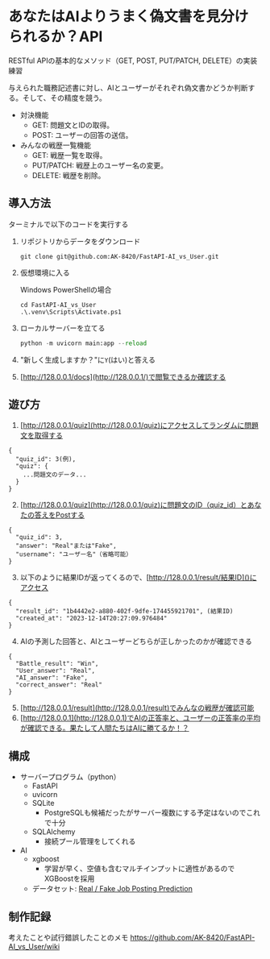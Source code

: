# あなたはAIよりうまく偽文書を見分けられるか？API
RESTful APIの基本的なメソッド（GET, POST, PUT/PATCH, DELETE）の実装練習

与えられた職務記述書に対し、AIとユーザーがそれぞれ偽文書かどうか判断する。そして、その精度を競う。
- 対決機能
  - GET: 問題文とIDの取得。
  - POST: ユーザーの回答の送信。
- みんなの戦歴一覧機能
  - GET: 戦歴一覧を取得。
  - PUT/PATCH: 戦歴上のユーザー名の変更。
  - DELETE: 戦歴を削除。

## 導入方法
ターミナルで以下のコードを実行する
1. リポジトリからデータをダウンロード
    ```terminal
    git clone git@github.com:AK-8420/FastAPI-AI_vs_User.git
    ```
2. 仮想環境に入る

    Windows PowerShellの場合
    ```terminal
    cd FastAPI-AI_vs_User
    .\.venv\Scripts\Activate.ps1
    ```
3. ローカルサーバーを立てる
    ```python
    python -m uvicorn main:app --reload
    ```
4. "新しく生成しますか？"に```Y```(はい)と答える
5. [http://128.0.0.1/docs](http://128.0.0.1/)で閲覧できるか確認する

## 遊び方
1. [http://128.0.0.1/quiz](http://128.0.0.1/quiz)にアクセスしてランダムに問題文を取得する
```
{
  "quiz_id": 3(例),
  "quiz": {
    ...問題文のデータ...
  }
}
```
2. [http://128.0.0.1/quiz](http://128.0.0.1/quiz)に問題文のID（quiz_id）とあなたの答えをPostする
```
{
  "quiz_id": 3,
  "answer": "Real"または"Fake",
  "username": "ユーザー名"（省略可能）
}
```
3. 以下のように結果IDが返ってくるので、[http://128.0.0.1/result/結果ID]()にアクセス
```
{
  "result_id": "1b4442e2-a880-402f-9dfe-174455921701", (結果ID)
  "created_at": "2023-12-14T20:27:09.976484"
}
```
4. AIの予測した回答と、AIとユーザーどちらが正しかったのかが確認できる
```
{
  "Battle_result": "Win",
  "User_answer": "Real",
  "AI_answer": "Fake",
  "correct_answer": "Real"
}
```
5. [http://128.0.0.1/result](http://128.0.0.1/result)でみんなの戦歴が確認可能
6. [http://128.0.0.1](http://128.0.0.1)でAIの正答率と、ユーザーの正答率の平均が確認できる。果たして人間たちはAIに勝てるか！？

## 構成
- サーバープログラム（python）
  - FastAPI
  - uvicorn
  - SQLite
    - PostgreSQLも候補だったがサーバー複数にする予定はないのでこれで十分
  - SQLAlchemy
    - 接続プール管理をしてくれる
- AI
  - xgboost
    - 学習が早く、空値も含むマルチインプットに適性があるのでXGBoostを採用
  - データセット: [Real / Fake Job Posting Prediction](https://www.kaggle.com/datasets/shivamb/real-or-fake-fake-jobposting-prediction)

## 制作記録
考えたことや試行錯誤したことのメモ
https://github.com/AK-8420/FastAPI-AI_vs_User/wiki